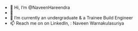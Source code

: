 - 👋 Hi, I’m @NaveenHareendra
- 👀 
- 🌱 I’m currently an undergraduate & a Trainee Build Engineer 
- 📫 Reach me on on LinkedIn, : Naveen Warnakulasuriya

<!---
NaveenHareendra/NaveenHareendra is a ✨ special ✨ repository because its `README.md` (this file) appears on your GitHub profile.
You can click the Preview link to take a look at your changes.
--->
